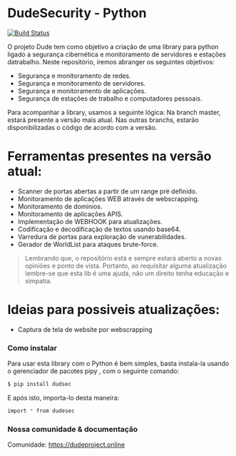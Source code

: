 # DudeSecurity - Python
[![Build Status](https://travis-ci.org/joemccann/dillinger.svg?branch=master)](https://test.pypi.org/project/dudesec)


O projeto Dude tem como objetivo a criação de uma library para python ligado a segurança cibernética e monitoramento de servidores e estações datrabalho.
Neste repositório, iremos abranger os seguintes objetivos:

  - Segurança e monitoramento de redes.
  - Segurança e monitoramento de servidores.
  - Segurança e monitoramento de aplicações.
  - Segurança de estações de trabalho e computadores pessoais.

Para acompanhar a library, usamos a seguinte lógica: Na branch master, estará presente a versão mais atual. Nas outras branchs, estarão disponibilizadas o código de acordo com a versão.

# Ferramentas presentes na versão atual:

  - Scanner de portas abertas a partir de um range pré definido.
  - Monitoramento de aplicações WEB através de webscrapping.
  - Monitoramento de dominios.
  - Monitoramento de aplicações APIS.
  - Implementação de WEBHOOK para atualizações.
  - Codificação e decodificação de textos usando base64.
  - Varredura de portas para exploração de vunerabilidades.
  - Gerador de WorldList para ataques brute-force.

> Lembrando que, o repositório está e sempre estará aberto a novas opiniões
> e ponto de vista. Portanto, ao requisitar alguma atualização lembre-se
> que esta lib é uma ajuda, não um direito tenha educação e simpatia.

# Ideias para possiveis atualizações:

- Captura de tela de website por webscrapping

### Como instalar

Para usar esta library com o Python é bem simples, basta instala-la usando o gerenciador de pacotes pipy , com o seguinte comando:

```sh
$ pip install dudsec
```

E após isto, importa-lo desta maneira:

```sh
import * from dudesec
```
### Nossa comunidade & documentação

Comunidade: https://dudeproject.online
